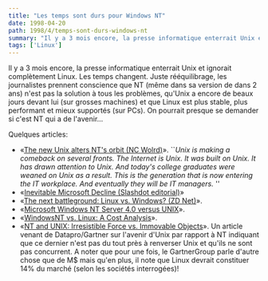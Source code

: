 ```yaml
---
title: "Les temps sont durs pour Windows NT"
date: 1998-04-20
path: 1998/4/temps-sont-durs-windows-nt
summary: "Il y a 3 mois encore, la presse informatique enterrait Unix et ignorait complètement Linux."
tags: ['Linux']
---
```


<P>
Il y a 3 mois encore, la presse informatique enterrait Unix et ignorait
complètement Linux. Les temps changent. Juste rééquilibrage, les journalistes
prennent conscience que NT (même dans sa version de dans 2 ans) n'est pas
la solution à tous les problèmes, qu'Unix a encore de beaux jours devant lui
(sur grosses machines) et que Linux est plus stable, plus performant et mieux
supportés (sur PCs). On pourrait presque se demander si c'est NT qui a de
l'avenir...
</P>

<P>
Quelques articles:
</P>

<UL>

<LI>«<A HREF="http://www.ncworldmag.com/ncworld/ncw-04-1998/ncw-04-nextten.html">The new Unix alters NT's orbit (NC Wolrd)</A>».
``<EM>Unix is making a comeback on several fronts. The Internet
is Unix. It was built on Unix. It has drawn attention to Unix.
And today's college graduates were weaned on Unix as a
result. This is the generation that is now entering the IT
workplace. And eventually they will be IT managers.
</EM>''
<LI>«<A HREF="http://slashdot.org/articles/98413124719.shtml">Inevitable Microsoft Decline (Slashdot editorial)</A>»
<LI>«<A HREF="http://www.zdnet.com/zdnn/content/smro/0403/304048.html">The next battleground: Linux vs. Windows? (ZD Net)</A>».
<LI>«<A HREF="http://www.lege.com/unix-nt.html">Microsoft Windows NT Server 4.0 versus UNIX</A>».
<LI>«<A HREF="http://www.eklektix.com/lwn/980312/ntvslinux.html">WindowsNT vs. Linux: A Cost Analysis</A>».
<LI>«<A HREF="http://www.gartner.com/public/static/datapro/industry/indnews6.html">NT and UNIX: Irresistible Force vs. Immovable Objects</A>».
Un article venant de Datapro/Gartner sur l'avenir d'Unix par rapport à
NT indiquant que ce dernier n'est pas du tout près à renverser Unix et
qu'ils ne sont pas concurrent. A noter que pour une fois, le GartnerGroup
parle d'autre chose que de M$ mais qu'en plus, il note que Linux
devrait constituer 14% du marché (selon les sociétés interrogées)!
</UL>


